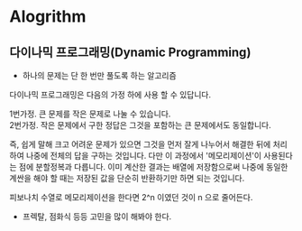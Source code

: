 

# Alogrithm


## 다이나믹 프로그래밍(Dynamic Programming)

   - 하나의 문제는 단 한 번만 풀도록 하는 알고리즘


다이나믹 프로그래밍은 다음의 가정 하에 사용 할 수 있답니다.

1번가정. 큰 문제를 작은 문제로 나눌 수 있습니다.<br>
2번가정. 작은 문제에서 구한 정답은 그것을 포함하는 큰 문제에서도 동일합니다.


즉, 쉽게 말해 크고 어려운 문제가 있으면 그것을 먼저 잘게 나누어서 해결한 뒤에 처리하여 나중에 전체의 답을
구하는 것입니다. 다만 이 과정에서 '메모리제이션'이 사용된다는 점에 분할정복과 다릅니다. 이미 계산한 결과는
배열에 저장함으로써 나중에 동일한 계싼을 해야 할 때는 저장된 값을 단순히 반환하기만 하면 되는 것입니다.

피보나치 수열로 메모리제이션을 한다면 2^n 이였던 것이 n 으로 줄어든다.

  - 프렉탈, 점화식 등등 고민을 많이 해봐야 한다.